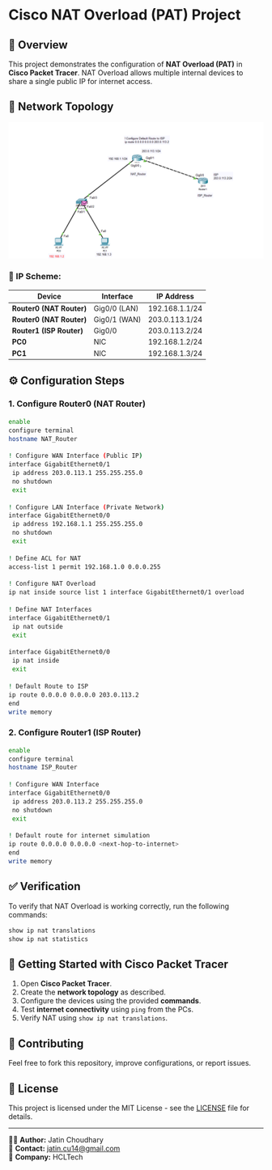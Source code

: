 # Cisco NAT Overload (PAT) Project

## 📌 Overview
This project demonstrates the configuration of **NAT Overload (PAT)** in **Cisco Packet Tracer**. NAT Overload allows multiple internal devices to share a single public IP for internet access.

## 📁 Network Topology
![Network Diagram](Diagrams/network_topology.png)

### 📌 IP Scheme:
| Device      | Interface       | IP Address        |
|------------|---------------|------------------|
| **Router0 (NAT Router)** | Gig0/0 (LAN) | 192.168.1.1/24 |
| **Router0 (NAT Router)** | Gig0/1 (WAN) | 203.0.113.1/24 |
| **Router1 (ISP Router)** | Gig0/0 | 203.0.113.2/24 |
| **PC0** | NIC | 192.168.1.2/24 |
| **PC1** | NIC | 192.168.1.3/24 |

## ⚙️ Configuration Steps

### **1. Configure Router0 (NAT Router)**
```bash
enable
configure terminal
hostname NAT_Router

! Configure WAN Interface (Public IP)
interface GigabitEthernet0/1
 ip address 203.0.113.1 255.255.255.0
 no shutdown
 exit

! Configure LAN Interface (Private Network)
interface GigabitEthernet0/0
 ip address 192.168.1.1 255.255.255.0
 no shutdown
 exit

! Define ACL for NAT
access-list 1 permit 192.168.1.0 0.0.0.255

! Configure NAT Overload
ip nat inside source list 1 interface GigabitEthernet0/1 overload

! Define NAT Interfaces
interface GigabitEthernet0/1
 ip nat outside
 exit

interface GigabitEthernet0/0
 ip nat inside
 exit

! Default Route to ISP
ip route 0.0.0.0 0.0.0.0 203.0.113.2
end
write memory
```

### **2. Configure Router1 (ISP Router)**
```bash
enable
configure terminal
hostname ISP_Router

! Configure WAN Interface
interface GigabitEthernet0/0
 ip address 203.0.113.2 255.255.255.0
 no shutdown
 exit

! Default route for internet simulation
ip route 0.0.0.0 0.0.0.0 <next-hop-to-internet>
end
write memory
```

## ✅ Verification
To verify that NAT Overload is working correctly, run the following commands:
```bash
show ip nat translations
show ip nat statistics
```

## 🚀 Getting Started with Cisco Packet Tracer
1. Open **Cisco Packet Tracer**.
2. Create the **network topology** as described.
3. Configure the devices using the provided **commands**.
4. Test **internet connectivity** using `ping` from the PCs.
5. Verify NAT using `show ip nat translations`.

## 📌 Contributing
Feel free to fork this repository, improve configurations, or report issues.

## 📄 License
This project is licensed under the MIT License - see the [LICENSE](LICENSE) file for details.

---
👨‍💻 **Author:** Jatin Choudhary  
📧 **Contact:** jatin.cu14@gmail.com  
🏢 **Company:** HCLTech


